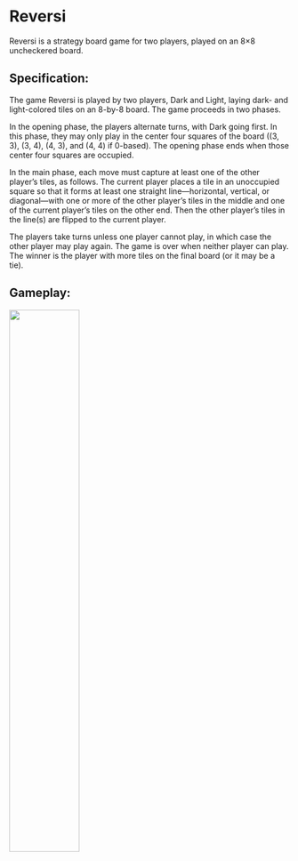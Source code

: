 # Reversi

Reversi is a strategy board game for two players, played on an 8×8 uncheckered board.

## Specification:

The game Reversi is played by two players, Dark and Light, laying dark- and light-colored tiles on an 8-by-8 board. The game proceeds in two phases.

In the opening phase, the players alternate turns, with Dark going first. In this phase, they may only play in the center four squares of the board ((3, 3), (3, 4), (4, 3), and (4, 4) if 0-based). The opening phase ends when those center four squares are occupied.

In the main phase, each move must capture at least one of the other player’s tiles, as follows. The current player places a tile in an unoccupied square so that it forms at least one straight line—horizontal, vertical, or diagonal—with one or more of the other player’s tiles in the middle and one of the current player’s tiles on the other end. Then the other player’s tiles in the line(s) are flipped to the current player.

The players take turns unless one player cannot play, in which case the other player may play again. The game is over when neither player can play. The winner is the player with more tiles on the final board (or it may be a tie).

## Gameplay:

<img src="https://github.com/EthanSterling04/Reversi/assets/60374501/9aee4c73-4257-4876-9f26-2767333c7970" width="50%" height="auto">
